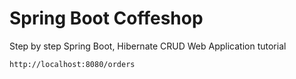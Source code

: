 # Spring Boot Coffeshop

Step by step Spring Boot, Hibernate CRUD Web Application tutorial

`http://localhost:8080/orders`

